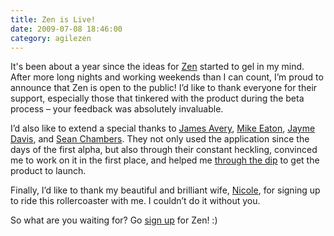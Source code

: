 ```yaml
---
title: Zen is Live!
date: 2009-07-08 18:46:00
category: agilezen
---
```


<span class='drop-cap'>It's been about a year</span> since the ideas for [Zen](http://agilezen.com/) started to gel in my mind. After more long nights and working weekends than I can count, I’m proud to announce that Zen is open to the public! I’d like to thank everyone for their support, especially those that tinkered with the product during the beta process – your feedback was absolutely invaluable.

I’d also like to extend a special thanks to [James Avery](http://averyblog.com/), [Mike Eaton](http://mjeaton.net/blog/), [Jayme Davis](http://twitter.com/jaymed), and [Sean Chambers](http://www.lostechies.com/blogs/sean_chambers/). They not only used the application since the days of the first alpha, but also through their constant heckling, convinced me to work on it in the first place, and helped me [through the dip](http://averageisforlosers.com/) to get the product to launch.

Finally, I’d like to thank my beautiful and brilliant wife, [Nicole](http://nikibeth.com/), for signing up to ride this rollercoaster with me. I couldn’t do it without you.

So what are you waiting for? Go [sign up](http://agilezen.com/signup) for Zen! :)
